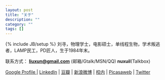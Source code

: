 ```yaml
---
layout: post
title: "关于"
description: ""
category: ""
tags: []
---
```

{% include JB/setup %}
刘寻，物理学士，电影硕士，单线程生物，学术叛逃者，LAMP民工，PD匠人，生于1984年末。

联系方式：
**liuxun@gmail.com** (邮箱/Gtalk/MSN/QQ) 
**nuxuil**(Talkbox)

[Google Profile ](https://www.google.com/profiles/liuxun) | [LinkedIn](http://www.linkedin.com/in/theoliu) | [豆瓣](http://douban.com/people/liu) | [新浪微博](http://weibo.com/nuxuil) | [校内](http://xiaonei.com/profile.do?id=1748115235)  | [Picasaweb](http://picasaweb.google.com/liuxun) | [Twitter](http://twitter.com/liuxun/)
